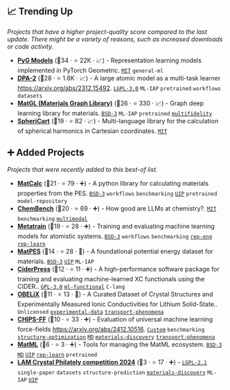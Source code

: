 ## 📈 Trending Up

_Projects that have a higher project-quality score compared to the last update. There might be a variety of reasons, such as increased downloads or code activity._

- <b><a href="https://github.com/pyg-team/pytorch_geometric/tree/master/torch_geometric/nn/models">PyG Models</a></b> (🥇34 ·  ⭐ 22K · 📈) - Representation learning models implemented in PyTorch Geometric. <code><a href="http://bit.ly/34MBwT8">MIT</a></code> <code>general-ml</code>
- <b><a href="https://github.com/deepmodeling/deepmd-kit">DPA-2</a></b> (🥇28 ·  ⭐ 1.6K · 📈) - A large atomic model as a multi-task learner https://arxiv.org/abs/2312.15492. <code><a href="http://bit.ly/37RvQcA">LGPL-3.0</a></code> <code>ML-IAP</code> <code>pretrained</code> <code>workflows</code> <code>datasets</code>
- <b><a href="https://github.com/materialsvirtuallab/matgl">MatGL (Materials Graph Library)</a></b> (🥇26 ·  ⭐ 330 · 📈) - Graph deep learning library for materials. <code><a href="http://bit.ly/3aKzpTv">BSD-3</a></code> <code>ML-IAP</code> <code>pretrained</code> <a href="https://en.wikipedia.org/wiki/Multifidelity_simulation"><code>multifidelity</code></a>
- <b><a href="https://github.com/lab-cosmo/sphericart">SpheriCart</a></b> (🥇19 ·  ⭐ 82 · 📈) - Multi-language library for the calculation of spherical harmonics in Cartesian coordinates. <code><a href="http://bit.ly/34MBwT8">MIT</a></code>

## ➕ Added Projects

_Projects that were recently added to this best-of list._

- <b><a href="https://github.com/materialsvirtuallab/matcalc">MatCalc</a></b> (🥈21 ·  ⭐ 79 · ➕) - A python library for calculating materials properties from the PES. <code><a href="http://bit.ly/3aKzpTv">BSD-3</a></code> <code>workflows</code> <code>benchmarking</code> <a href="https://www.google.com/search?q=universal+interatomic+potential"><code>UIP</code></a> <code>pretrained</code> <code>model-repository</code>
- <b><a href="https://github.com/lamalab-org/chembench">ChemBench</a></b> (🥇20 ·  ⭐ 69 · ➕) - How good are LLMs at chemistry?. <code><a href="http://bit.ly/34MBwT8">MIT</a></code> <code>benchmarking</code> <a href="https://en.wikipedia.org/wiki/Multimodal_learning"><code>multimodal</code></a>
- <b><a href="https://github.com/metatensor/metatrain">Metatrain</a></b> (🥈19 ·  ⭐ 28 · ➕) - Training and evaluating machine learning models for atomistic systems. <code><a href="http://bit.ly/3aKzpTv">BSD-3</a></code> <code>workflows</code> <code>benchmarking</code> <a href="https://en.wikipedia.org/wiki/Feature_engineering"><code>rep-eng</code></a> <a href="https://en.wikipedia.org/wiki/Feature_learning"><code>rep-learn</code></a>
- <b><a href="https://matpes.ai/">MatPES</a></b> (🥈14 ·  ⭐ 28 · 🐣) - A foundational potential energy dataset for materials. <code><a href="http://bit.ly/3aKzpTv">BSD-3</a></code> <a href="https://www.google.com/search?q=universal+interatomic+potential"><code>UIP</code></a> <code>ML-IAP</code>
- <b><a href="https://github.com/mir-group/CiderPress">CiderPress</a></b> (🥈12 ·  ⭐ 11 · ➕) - A high-performance software package for training and evaluating machine-learned XC functionals using the CIDER.. <code><a href="http://bit.ly/2M0xdwT">GPL-3.0</a></code> <a href="https://en.wikipedia.org/wiki/Category:Density_functional_theory"><code>ml-functional</code></a> <code>C-lang</code>
- <b><a href="https://github.com/NRC-Mila/OBELiX">OBELiX</a></b> (🥈11 ·  ⭐ 13 · 🐣) - A Curated Dataset of Crystal Structures and Experimentally Measured Ionic Conductivities for Lithium Solid-State.. <code>Unlicensed</code> <a href="https://en.wikipedia.org/wiki/Experimental_physics"><code>experimental-data</code></a> <a href="https://en.wikipedia.org/wiki/Transport_phenomena"><code>transport-phenomena</code></a>
- <b><a href="https://github.com/usnistgov/chipsff">CHIPS-FF</a></b> (🥉10 ·  ⭐ 33 · ➕) - Evaluation of universal machine learning force-fields https://arxiv.org/abs/2412.10516. <code><a href="https://github.com/usnistgov/chipsff/blob/main/LICENSE.rst">Custom</a></code> <code>benchmarking</code> <a href="https://www.psik2022.net/program/symposia#h.p_hM6hJbQD9dex"><code>structure-optimization</code></a> <a href="https://en.wikipedia.org/wiki/Molecular_dynamics"><code>MD</code></a> <a href="https://www.psik2022.net/program/symposia#h.p_hM6hJbQD9dex"><code>materials-discovery</code></a> <a href="https://en.wikipedia.org/wiki/Transport_phenomena"><code>transport-phenomena</code></a>
- <b><a href="https://github.com/materialsvirtuallab/matml">MatML</a></b> (🥉6 ·  ⭐ 3 · ➕) - Tools for managing the MatML ecosystem. <code><a href="http://bit.ly/3aKzpTv">BSD-3</a></code> <a href="https://en.wikipedia.org/wiki/Molecular_dynamics"><code>MD</code></a> <a href="https://www.google.com/search?q=universal+interatomic+potential"><code>UIP</code></a> <a href="https://en.wikipedia.org/wiki/Feature_learning"><code>rep-learn</code></a> <code>pretrained</code>
- <b><a href="https://bohrium.dp.tech/competitions/8821838186">LAM Crystal Philately competition 2024</a></b> (🥉3 ·  ⭐ 17 · ➕) -  <code><a href="https://tldrlegal.com/search?q=LGPL-2.1">LGPL-2.1</a></code> <code>single-paper</code> <code>datasets</code> <code>structure-prediction</code> <a href="https://www.psik2022.net/program/symposia#h.p_hM6hJbQD9dex"><code>materials-discovery</code></a> <code>ML-IAP</code> <a href="https://www.google.com/search?q=universal+interatomic+potential"><code>UIP</code></a>

